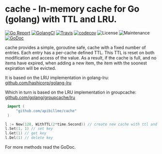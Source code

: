 # cache - In-memory cache for Go (golang) with TTL and LRU.

[![Go Report](https://goreportcard.com/badge/github.com/apibillme/cache)](https://goreportcard.com/report/github.com/apibillme/cache) [![GolangCI](https://golangci.com/badges/github.com/apibillme/cache.svg)](https://golangci.com/r/github.com/apibillme/cache) [![Travis](https://travis-ci.org/apibillme/cache.svg?branch=master)](https://travis-ci.org/apibillme/cache#) [![codecov](https://codecov.io/gh/apibillme/cache/branch/master/graph/badge.svg)](https://codecov.io/gh/apibillme/cache) ![License](https://img.shields.io/github/license/apibillme/cache.svg) ![Maintenance](https://img.shields.io/maintenance/yes/2018.svg) [![GoDoc](https://godoc.org/github.com/apibillme/cache?status.svg)](https://godoc.org/github.com/apibillme/cache)

cache provides a simple, goroutine safe, cache with a fixed number of entries. Each entry has a per-cache defined TTL. This TTL is reset on both modification and access of the value. As a result, if the cache is full, and no items have expired, when adding a new item, the item with the soonest expiration will be evicted.

It is based on the LRU implementation in golang-lru:
[github.com/hashicorp/golang-lru](http://godoc.org/github.com/hashicorp/golang-lru)

Which in turn is based on the LRU implementation in groupcache:
[github.com/golang/groupcache/lru](http://godoc.org/github.com/golang/groupcache/lru)

```go
 import (
     "github.com/apibillme/cache"
 )

l := New(128, WithTTL(2*time.Second)) // create new cache with ttl and fixed size of 128 keys
l.Set(1, 1) // set key
l.Get(1) // get key
l.Del(1) // delete key

```

For more methods read the GoDoc.
